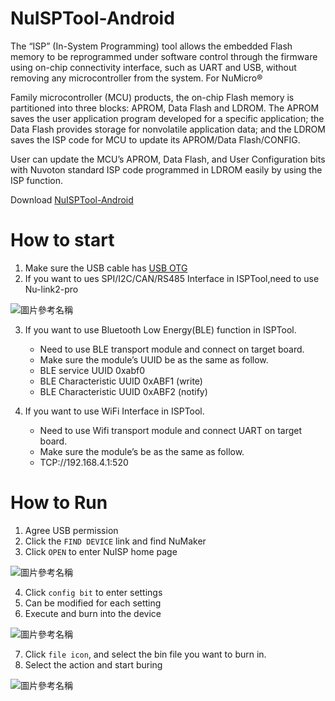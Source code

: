 # NuISPTool-Android
 
 The “ISP” (In-System Programming) tool allows the embedded Flash memory to be
reprogrammed under software control through the firmware using on-chip connectivity interface,
such as UART and USB, without removing any microcontroller from the system.
For NuMicro®

 Family microcontroller (MCU) products, the on-chip Flash memory is partitioned into
three blocks: APROM, Data Flash and LDROM. The APROM saves the user application program
developed for a specific application; the Data Flash provides storage for nonvolatile application
data; and the LDROM saves the ISP code for MCU to update its APROM/Data Flash/CONFIG.

 User can update the MCU’s APROM, Data Flash, and User Configuration bits with Nuvoton
standard ISP code programmed in LDROM easily by using the ISP function.
 
Download [NuISPTool-Android](https://drive.google.com/file/d/1Uaj_9Q__ORS6HAyXr4eApse8MZeZjmny/view?usp=sharing "link")

# How to start 
 
 1. Make sure the USB cable has [USB OTG](https://en.wikipedia.org/wiki/USB_On-The-Go "link")
 2. If you want to ues SPI/I2C/CAN/RS485 Interface in ISPTool,need to use Nu-link2-pro
 
 ![圖片參考名稱](https://truth.bahamut.com.tw/s01/202209/561314b5f332e0c40e611a9e2cdca45b.PNG "Logo")
 
 3. If you want to use Bluetooth Low Energy(BLE) function in ISPTool. 
    *  Need to use BLE transport module and connect on target board.
    *  Make sure the module’s UUID be as the same as follow.
    *  BLE service UUID 0xabf0
    *  BLE Characteristic UUID 0xABF1 (write)
    *  BLE Characteristic UUID 0xABF2 (notify)
    
 4. If you want to use WiFi Interface in ISPTool.
    *  Need to use Wifi transport module and connect UART on target board.
    *  Make sure the module’s be as the same as follow.
    *  TCP://192.168.4.1:520
   
# How to Run
1. Agree USB permission 
2. Click the `FIND DEVICE` link and find NuMaker
3. Click `OPEN` to enter NuISP home page
 
![圖片參考名稱](https://truth.bahamut.com.tw/s01/202209/f41ad707eb0ffa7722a36639329474cc.JPG "Logo")

4. Click `config bit` to enter settings
5. Can be modified for each setting
6. Execute and burn into the device
 
![圖片參考名稱](https://truth.bahamut.com.tw/s01/202209/ac4928b037b430b624759020b96b6648.JPG "Logo")

7. Click `file icon`, and select the bin file you want to burn in.
8. Select the action and start buring
 
![圖片參考名稱](https://truth.bahamut.com.tw/s01/202209/607cc301f9498108604ad46c4272b77f.JPG "Logo")
